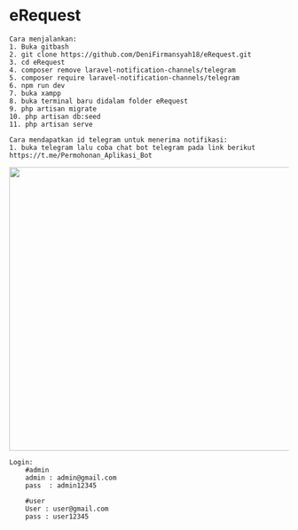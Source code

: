 # eRequest
    Cara menjalankan:
    1. Buka gitbash
    2. git clone https://github.com/DeniFirmansyah18/eRequest.git
    3. cd eRequest
    4. composer remove laravel-notification-channels/telegram
    5. composer require laravel-notification-channels/telegram
    6. npm run dev
    7. buka xampp
    8. buka terminal baru didalam folder eRequest
    9. php artisan migrate
    10. php artisan db:seed
    11. php artisan serve

    Cara mendapatkan id telegram untuk menerima notifikasi:
    1. buka telegram lalu coba chat bot telegram pada link berikut https://t.me/Permohonan_Aplikasi_Bot


<img src="https://github.com/user-attachments/assets/8b362f2d-75a5-4c81-841c-9bf657e8d7fe" width="512">










    
    Login:
        #admin
        admin : admin@gmail.com
        pass  : admin12345
        
        #user
        User : user@gmail.com
        pass : user12345
